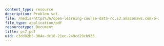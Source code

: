 ```yaml
---
content_type: resource
description: Problem set.
file: /media/https%3A/open-learning-course-data-rc.s3.amazonaws.com/6-302-feedback-systems-spring-2007/c3dd82b5304adc1821ec249cd29cb935_ps7.pdf
file_type: application/pdf
resourcetype: Document
title: ps7.pdf
uid: c3dd82b5-304a-dc18-21ec-249cd29cb935
---
```

